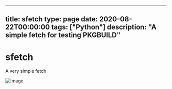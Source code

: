 
---
title: sfetch
type: page
date: 2020-08-22T00:00:00
tags: ["Python"]
description: "A simple fetch for testing PKGBUILD"
---


# sfetch
A very simple fetch

![image](https://user-images.githubusercontent.com/35516367/185853274-4f0e23dc-c1a6-4c83-8406-6c90aef60af0.png)
